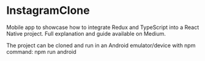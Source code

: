 # InstagramClone
Mobile app to showcase how to integrate Redux and TypeScript into a React Native project. 
Full explanation and guide available on Medium. 

The project can be cloned and run in an Android emulator/device with npm command: npm run android
